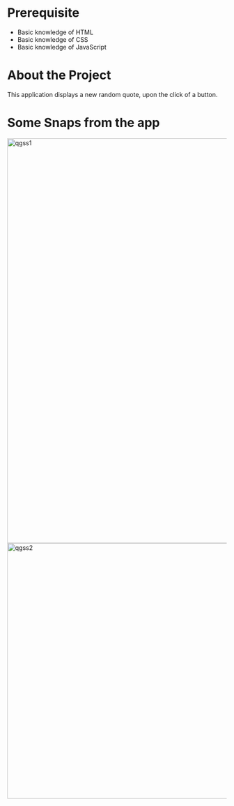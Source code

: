 # Prerequisite

* Basic knowledge of HTML
* Basic knowledge of CSS
* Basic knowledge of JavaScript

# About the Project

This application displays a new random quote, upon the click of a button. 

# Some Snaps from the app

<img width="928" alt="qgss1" src="https://user-images.githubusercontent.com/104501858/187385930-73f5ef13-b13f-46a8-910b-c07ee5e750d9.png">



<img width="586" alt="qgss2" src="https://user-images.githubusercontent.com/104501858/187386017-6d4902dd-72c5-4ba0-9c9c-26470bc6ea8f.png">
